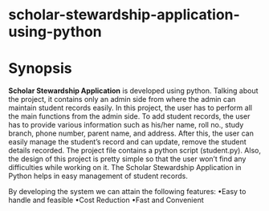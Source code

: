 # scholar-stewardship-application-using-python

# Synopsis

**Scholar Stewardship Application** is developed using python. Talking about the project, it contains only an admin side from where the admin can maintain student records easily. In this project, the user has to perform all the main functions from the admin side. To add student records, the user has to provide various information such as his/her name, roll no., study branch, phone number, parent name, and address. After this, the user can easily manage the student’s record and can update, remove the student details recorded. The project file contains a python script (student.py). Also, the design of this project is pretty simple so that the user won’t find any difficulties while working on it. The Scholar Stewardship Application in Python helps in easy management of student records.

By developing the system we can attain the following features:
•Easy to handle and feasible
•Cost Reduction
•Fast and Convenient
